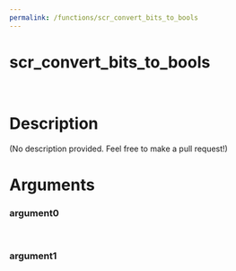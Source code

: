 ```yaml
---
permalink: /functions/scr_convert_bits_to_bools
---
```

# scr_convert_bits_to_bools  
&nbsp;  
# Description  
(No description provided. Feel free to make a pull request!) 
&nbsp;  
# Arguments
### argument0

&nbsp;    
### argument1

&nbsp;    


